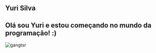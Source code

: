 Yuri Silva
------------------------------------------------

Olá sou Yuri e estou começando no mundo da programação! :)
--------------------------------------------------------------
![gangtsr](https://github.com/user-attachments/assets/ce46ffb7-3f55-4fdd-91d7-bbe3cba37fc4)
